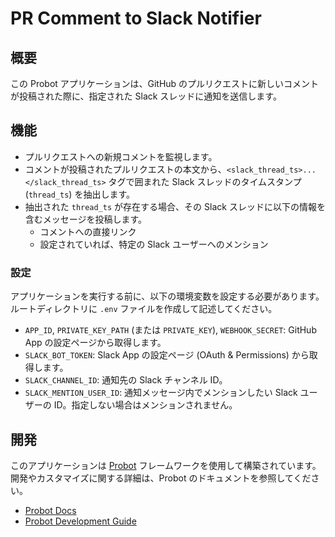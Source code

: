 # PR Comment to Slack Notifier

## 概要

この Probot アプリケーションは、GitHub のプルリクエストに新しいコメントが投稿された際に、指定された Slack スレッドに通知を送信します。

## 機能

-   プルリクエストへの新規コメントを監視します。
-   コメントが投稿されたプルリクエストの本文から、`<slack_thread_ts>...</slack_thread_ts>` タグで囲まれた Slack スレッドのタイムスタンプ (`thread_ts`) を抽出します。
-   抽出された `thread_ts` が存在する場合、その Slack スレッドに以下の情報を含むメッセージを投稿します。
    -   コメントへの直接リンク
    -   設定されていれば、特定の Slack ユーザーへのメンション

### 設定

アプリケーションを実行する前に、以下の環境変数を設定する必要があります。ルートディレクトリに `.env` ファイルを作成して記述してください。

-   `APP_ID`, `PRIVATE_KEY_PATH` (または `PRIVATE_KEY`), `WEBHOOK_SECRET`: GitHub App の設定ページから取得します。
-   `SLACK_BOT_TOKEN`: Slack App の設定ページ (OAuth & Permissions) から取得します。
-   `SLACK_CHANNEL_ID`: 通知先の Slack チャンネル ID。
-   `SLACK_MENTION_USER_ID`: 通知メッセージ内でメンションしたい Slack ユーザーの ID。指定しない場合はメンションされません。

## 開発

このアプリケーションは [Probot](https://probot.github.io/) フレームワークを使用して構築されています。
開発やカスタマイズに関する詳細は、Probot のドキュメントを参照してください。
-   [Probot Docs](https://probot.github.io/docs/)
-   [Probot Development Guide](https://probot.github.io/docs/development/) 